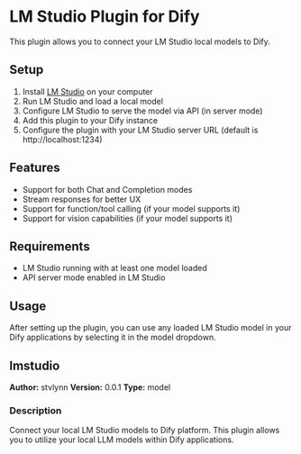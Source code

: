# LM Studio Plugin for Dify

This plugin allows you to connect your LM Studio local models to Dify.

## Setup

1. Install [LM Studio](https://lmstudio.ai/) on your computer
2. Run LM Studio and load a local model
3. Configure LM Studio to serve the model via API (in server mode)
4. Add this plugin to your Dify instance
5. Configure the plugin with your LM Studio server URL (default is http://localhost:1234)

## Features

- Support for both Chat and Completion modes
- Stream responses for better UX
- Support for function/tool calling (if your model supports it)
- Support for vision capabilities (if your model supports it)

## Requirements

- LM Studio running with at least one model loaded
- API server mode enabled in LM Studio

## Usage

After setting up the plugin, you can use any loaded LM Studio model in your Dify applications by selecting it in the model dropdown.

## lmstudio

**Author:** stvlynn
**Version:** 0.0.1
**Type:** model

### Description

Connect your local LM Studio models to Dify platform. This plugin allows you to utilize your local LLM models within Dify applications.



